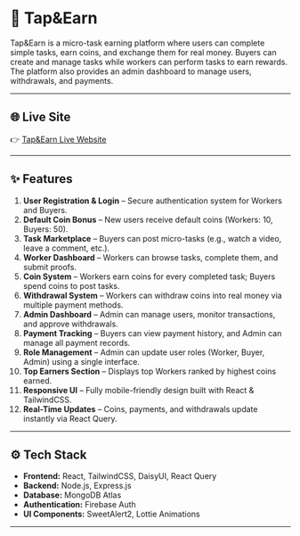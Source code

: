 # 🌟 Tap&Earn

Tap&Earn is a micro-task earning platform where users can complete simple tasks, earn coins, and exchange them for real money. Buyers can create and manage tasks while workers can perform tasks to earn rewards. The platform also provides an admin dashboard to manage users, withdrawals, and payments.

---

## 🌐 Live Site

👉 [Tap&Earn Live Website](https://tap-and-earn-258dd.web.app/)  

---

## ✨ Features

1. **User Registration & Login** – Secure authentication system for Workers and Buyers.
2. **Default Coin Bonus** – New users receive default coins (Workers: 10, Buyers: 50).
3. **Task Marketplace** – Buyers can post micro-tasks (e.g., watch a video, leave a comment, etc.).
4. **Worker Dashboard** – Workers can browse tasks, complete them, and submit proofs.
5. **Coin System** – Workers earn coins for every completed task; Buyers spend coins to post tasks.
6. **Withdrawal System** – Workers can withdraw coins into real money via multiple payment methods.
7. **Admin Dashboard** – Admin can manage users, monitor transactions, and approve withdrawals.
8. **Payment Tracking** – Buyers can view payment history, and Admin can manage all payment records.
9. **Role Management** – Admin can update user roles (Worker, Buyer, Admin) using a single interface.
10. **Top Earners Section** – Displays top Workers ranked by highest coins earned.
11. **Responsive UI** – Fully mobile-friendly design built with React & TailwindCSS.
12. **Real-Time Updates** – Coins, payments, and withdrawals update instantly via React Query.

---

## ⚙️ Tech Stack

- **Frontend:** React, TailwindCSS, DaisyUI, React Query
- **Backend:** Node.js, Express.js
- **Database:** MongoDB Atlas
- **Authentication:** Firebase Auth
- **UI Components:** SweetAlert2, Lottie Animations

---

